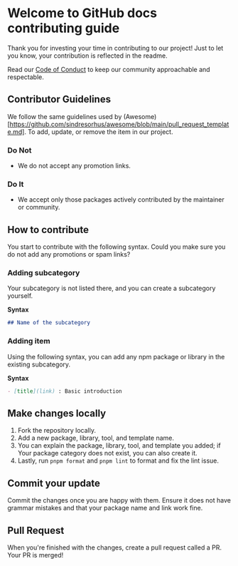 # Welcome to GitHub docs contributing guide
Thank you for investing your time in contributing to our project! Just to let you know, your contribution is reflected in the readme.

Read our [Code of Conduct](/CODE_OF_CONDUCT.md) to keep our community approachable and respectable.

## Contributor Guidelines
We follow the same guidelines used by (Awesome)[https://github.com/sindresorhus/awesome/blob/main/pull_request_template.md]. To add, update, or remove the item in our project.

### Do Not
 * We do not accept any promotion links.

### Do It
 * We accept only those packages actively contributed by the maintainer or community.

## How to contribute

You start to contribute with the following syntax. Could you make sure you do not add any promotions or spam links?

### Adding subcategory

Your subcategory is not listed there, and you can create a subcategory yourself.

**Syntax**

```markdown
## Name of the subcategory
```

### Adding item

Using the following syntax, you can add any npm package or library in the existing subcategory.

**Syntax**

```markdown
- [title](link) : Basic introduction
```

## Make changes locally
1. Fork the repository locally.
2. Add a new package, library, tool, and template name.
3. You can explain the package, library, tool, and template you added; if Your package category does not exist, you can also create it.
4. Lastly, run `pnpm format` and `pnpm lint` to format and fix the lint issue.

## Commit your update
Commit the changes once you are happy with them. Ensure it does not have grammar mistakes and that your package name and link work fine.

## Pull Request
When you're finished with the changes, create a pull request called a PR. Your PR is merged!



